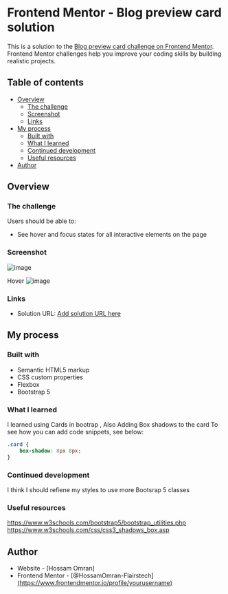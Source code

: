 # Frontend Mentor - Blog preview card solution

This is a solution to the [Blog preview card challenge on Frontend Mentor](https://www.frontendmentor.io/challenges/blog-preview-card-ckPaj01IcS). Frontend Mentor challenges help you improve your coding skills by building realistic projects. 

## Table of contents

- [Overview](#overview)
  - [The challenge](#the-challenge)
  - [Screenshot](#screenshot)
  - [Links](#links)
- [My process](#my-process)
  - [Built with](#built-with)
  - [What I learned](#what-i-learned)
  - [Continued development](#continued-development)
  - [Useful resources](#useful-resources)
- [Author](#author)


## Overview

### The challenge

Users should be able to:

- See hover and focus states for all interactive elements on the page

### Screenshot

![image](https://github.com/user-attachments/assets/ee7c323a-2258-4ee4-91b6-78c17487d7df)

Hover
![image](https://github.com/user-attachments/assets/a401dc2f-7ac4-4968-a76c-e194524fc0a4)


### Links

- Solution URL: [Add solution URL here](https://your-solution-url.com)

## My process

### Built with

- Semantic HTML5 markup
- CSS custom properties
- Flexbox
- Bootstrap 5

### What I learned

I learned using Cards in bootrap , Also Adding Box shadows to the card
To see how you can add code snippets, see below:

```css
.card {
    box-shadow: 8px 8px;
}
```

### Continued development

I think I should refiene my styles to use more Bootsrap 5 classes

### Useful resources

https://www.w3schools.com/bootstrap5/bootstrap_utilities.php
https://www.w3schools.com/css/css3_shadows_box.asp


## Author

- Website - [Hossam Omran]
- Frontend Mentor - [@HossamOmran-Flairstech][(https://www.frontendmentor.io/profile/yourusername)](https://www.frontendmentor.io/profile/HossamOmran-Flairstech)

